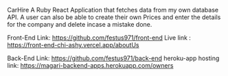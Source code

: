 CarHire
A Ruby React Application that fetches data from my own database API. A user can also be able to create their own Prices and enter the details for the company and delete incase a mistake done.

Front-End Link: https://github.com/festus971/front-end
Live link : https://front-end-chi-ashy.vercel.app/aboutUs

Back-End Link: https://github.com/festus971/back-end
heroku-app hosting link: https://magari-backend-apps.herokuapp.com/owners
